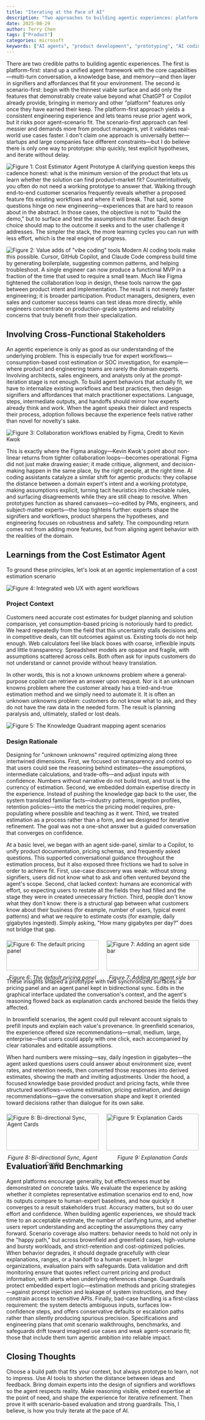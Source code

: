 ```yaml
---
title: "Iterating at the Pace of AI"
description: "Two approaches to building agentic experiences: platform-first vs scenario-first. How AI coding tools enable faster prototyping and cross-functional collaboration for agent product development."
date: 2025-08-29
author: Terry Chen
tags: ["Product"]
categories: microsoft
keywords: ["AI agents", "product development", "prototyping", "AI coding tools", "agent frameworks", "product-market fit", "cross-functional collaboration", "scenario design"]
---
```


There are two credible paths to building agentic experiences. The first is platform-first: stand up a unified agent framework with the core capabilities—multi-turn conversation, a knowledge base, and memory—and then layer in signifiers and affordances that fit your environment. The second is scenario-first: begin with the thinnest viable surface and add only the features that demonstrably create value beyond what ChatGPT or Copilot already provide, bringing in memory and other "platform" features only once they have earned their keep. The platform-first approach yields a consistent engineering experience and lets teams reuse prior agent work, but it risks poor agent–scenario fit. The scenario-first approach can feel messier and demands more from product managers, yet it validates real-world use cases faster. I don't claim one approach is universally better—startups and large companies face different constraints—but I do believe there is only one way to prototype: ship quickly, test explicit hypotheses, and iterate without delay.

![Figure 1: Cost Estimator Agent Prototype](/images/posts/agent_prototyping/figure1.png)
A clarifying question keeps this cadence honest: what is the minimum version of the product that lets us learn whether the solution can find product–market fit? Counterintuitively, you often do not need a working prototype to answer that. Walking through end-to-end customer scenarios frequently reveals whether a proposed feature fits existing workflows and where it will break. That said, some questions hinge on new engineering—experiences that are hard to reason about in the abstract. In those cases, the objective is not to "build the demo," but to surface and test the assumptions that matter. Each design choice should map to the outcome it seeks and to the user challenge it addresses. The simpler the stack, the more learning cycles you can run with less effort, which is the real engine of progress.


![Figure 2: Value adds of "vibe coding" tools](/images/posts/agent_prototyping/figure2.png)
Modern AI coding tools make this possible. Cursor, GitHub Copilot, and Claude Code compress build time by generating boilerplate, suggesting common patterns, and helping troubleshoot. A single engineer can now produce a functional MVP in a fraction of the time that used to require a small team. Much like Figma tightened the collaboration loop in design, these tools narrow the gap between product intent and implementation. The result is not merely faster engineering; it is broader participation. Product managers, designers, even sales and customer success teams can test ideas more directly, while engineers concentrate on production-grade systems and reliability concerns that truly benefit from their specialization.
## Involving Cross-Functional Stakeholders
An agentic experience is only as good as our understanding of the underlying problem. This is especially true for expert workflows—consumption-based cost estimation or SOC investigation, for example—where product and engineering teams are rarely the domain experts. Involving architects, sales engineers, and analysts only at the prompt-iteration stage is not enough. To build agent behaviors that actually fit, we have to internalize existing workflows and best practices, then design signifiers and affordances that match practitioner expectations. Language, steps, intermediate outputs, and handoffs should mirror how experts already think and work. When the agent speaks their dialect and respects their process, adoption follows because the experience feels native rather than novel for novelty's sake.

![Figure 3: Collaboration workflows enabled by Figma, Credit to Kevin Kwok](/images/posts/agent_prototyping/figure3.png)

This is exactly where the Figma analogy—Kevin Kwok's point about non-linear returns from tighter collaboration loops—becomes operational. Figma did not just make drawing easier; it made critique, alignment, and decision-making happen in the same place, by the right people, at the right time. AI coding assistants catalyze a similar shift for agentic products: they collapse the distance between a domain expert's intent and a working prototype, making assumptions explicit, turning tacit heuristics into checkable rules, and surfacing disagreements while they are still cheap to resolve. When prototypes function as shared canvases—co-edited by PMs, engineers, and subject-matter experts—the loop tightens further: experts shape the signifiers and workflows, product sharpens the hypotheses, and engineering focuses on robustness and safety. The compounding return comes not from adding more features, but from aligning agent behavior with the realities of the domain.

## Learnings from the Cost Estimator Agent
To ground these principles, let's look at an agentic implementation of a cost estimation scenario

![Figure 4: Integrated web UX with agent workflows](/images/posts/agent_prototyping/figure4.png)
### Project Context
Customers need accurate cost estimates for budget planning and solution comparison, yet consumption-based pricing is notoriously hard to predict. We heard repeatedly from the field that this uncertainty stalls decisions and, in competitive deals, can tilt outcomes against us. Existing tools do not help enough. Web calculators feel like black boxes with coarse, inflexible inputs and little transparency. Spreadsheet models are opaque and fragile, with assumptions scattered across cells. Both often ask for inputs customers do not understand or cannot provide without heavy translation. 

In other words, this is not a known unknowns problem where a general-purpose copilot can retrieve an answer upon request. Nor is it an unknown knowns problem where the customer already has a tried-and-true estimation method and we simply need to automate it. It is often an unknown unknowns problem: customers do not know what to ask, and they do not have the raw data in the needed form. The result is planning paralysis and, ultimately, stalled or lost deals.


![Figure 5: The Knowledge Quadrant mapping agent scenarios](/images/posts/agent_prototyping/figure5.png)

### Design Rationale
Designing for "unknown unknowns" required optimizing along three intertwined dimensions. First, we focused on transparency and control so that users could see the reasoning behind estimates—the assumptions, intermediate calculations, and trade-offs—and adjust inputs with confidence. Numbers without narrative do not build trust, and trust is the currency of estimation. Second, we embedded domain expertise directly in the experience. Instead of pushing the knowledge gap back to the user, the system translated familiar facts—industry patterns, ingestion profiles, retention policies—into the metrics the pricing model requires, pre-populating where possible and teaching as it went. Third, we treated estimation as a process rather than a form, and we designed for iterative refinement. The goal was not a one-shot answer but a guided conversation that converges on confidence.

At a basic level, we began with an agent side-panel, similar to a Copilot, to unify product documentation, pricing schemas, and frequently asked questions. This supported conversational guidance throughout the estimation process, but it also exposed three frictions we had to solve in order to achieve fit. First, use-case discovery was weak: without strong signifiers, users did not know what to ask and often ventured beyond the agent's scope. Second, chat lacked context: humans are economical with effort, so expecting users to restate all the fields they had filled and the stage they were in created unnecessary friction. Third, people don't know what they don't know: there is a structural gap between what customers know about their business (for example, number of users, typical event patterns) and what we require to estimate costs (for example, daily gigabytes ingested). Simply asking, "How many gigabytes per day?" does not bridge that gap.



<div style="display: flex; gap: 20px; margin: 20px 0;">
  <div style="flex: 1;">
    <img src="/images/posts/agent_prototyping/figure6.png" alt="Figure 6: The default pricing panel" style="width: 100%;" />
    <p style="text-align: center; font-style: italic; margin-top: 10px;">Figure 6: The default pricing panel</p>
  </div>
  <div style="flex: 1;">
    <img src="/images/posts/agent_prototyping/figure7.png" alt="Figure 7: Adding an agent side bar" style="width: 100%;" />
    <p style="text-align: center; font-style: italic; margin-top: 10px;">Figure 7: Adding an agent side bar</p>
  </div>
</div>


These insights shaped a prototype with two synchronized surfaces: a pricing panel and an agent panel kept in bidirectional sync. Edits in the graphical interface updated the conversation's context, and the agent's reasoning flowed back as explanation cards anchored beside the fields they affected.

In brownfield scenarios, the agent could pull relevant account signals to prefill inputs and explain each value's provenance. In greenfield scenarios, the experience offered size recommendations—small, medium, large, enterprise—that users could apply with one click, each accompanied by clear rationales and editable assumptions. 

When hard numbers were missing—say, daily ingestion in gigabytes—the agent asked questions users could answer about environment size, event rates, and retention needs, then converted those responses into derived estimates, showing the math and inviting adjustments. Under the hood, a focused knowledge base provided product and pricing facts, while three structured workflows—volume estimation, pricing estimation, and design recommendations—gave the conversation shape and kept it oriented toward decisions rather than dialogue for its own sake.



<div style="display: flex; gap: 20px; margin: 20px 0;">
  <div style="flex: 1;">
    <img src="/images/posts/agent_prototyping/figure8.png" alt="Figure 8: Bi-directional Sync, Agent Cards" style="width: 100%;" />
    <p style="text-align: center; font-style: italic; margin-top: 10px;">Figure 8: Bi-directional Sync, Agent Cards</p>
  </div>
  <div style="flex: 1;">
    <img src="/images/posts/agent_prototyping/figure9.png" alt="Figure 9: Explanation Cards" style="width: 100%;" />
    <p style="text-align: center; font-style: italic; margin-top: 10px;">Figure 9: Explanation Cards</p>
  </div>
</div>

## Evaluation and Benchmarking
Agent platforms encourage generality, but effectiveness must be demonstrated on concrete tasks. We evaluate the experience by asking whether it completes representative estimation scenarios end to end, how its outputs compare to human-expert baselines, and how quickly it converges to a result stakeholders trust. Accuracy matters, but so do user effort and confidence. When building agentic experiences, we should track time to an acceptable estimate, the number of clarifying turns, and whether users report understanding and accepting the assumptions they carry forward. Scenario coverage also matters: behavior needs to hold not only in the "happy path," but across brownfield and greenfield cases, high-volume and bursty workloads, and strict-retention and cost-optimized policies. When behavior degrades, it should degrade gracefully with clear explanations, ranges, or a handoff to a human expert.
In larger organizations, evaluation pairs with safeguards. Data validation and drift monitoring ensure that quotes reflect current pricing and product information, with alerts when underlying references change. Guardrails protect embedded expert logic—estimation methods and pricing strategies—against prompt injection and leakage of system instructions, and they constrain access to sensitive APIs. Finally, bad-case handling is a first-class requirement: the system detects ambiguous inputs, surfaces low-confidence steps, and offers conservative defaults or escalation paths rather than silently producing spurious precision. Specifications and engineering plans that omit scenario walkthroughs, benchmarks, and safeguards drift toward imagined use cases and weak agent–scenario fit; those that include them turn agentic ambition into reliable impact.

## Closing Thoughts
Choose a build path that fits your context, but always prototype to learn, not to impress. Use AI tools to shorten the distance between ideas and feedback. Bring domain experts into the design of signifiers and workflows so the agent respects reality. Make reasoning visible, embed expertise at the point of need, and shape the experience for iterative refinement. Then prove it with scenario-based evaluation and strong guardrails. This, I believe, is how you truly iterate at the pace of AI.